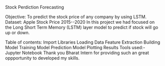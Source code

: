 Stock Perdiction Forecasting

Objective: To predict the stock price of any company by using LSTM. Dataset: Apple Stock Price 2015--2020 In this project we had focused on the Long Short Term Memory (LSTM) layer model to predict if stock will go up or down.

Table of contents: Import Libraries Loading Data Feature Extraction Building Model Training Model Prediction Model Plotting Results Tools used:- Jupyter Notebook Thank you Bharat Intern for providing such an great oppportunity to developed my skills.
